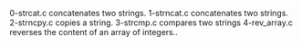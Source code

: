 0-strcat.c concatenates two strings.
1-strncat.c concatenates two strings.
2-strncpy.c copies a string.
3-strcmp.c compares two strings
4-rev_array.c reverses the content of an array of integers..
